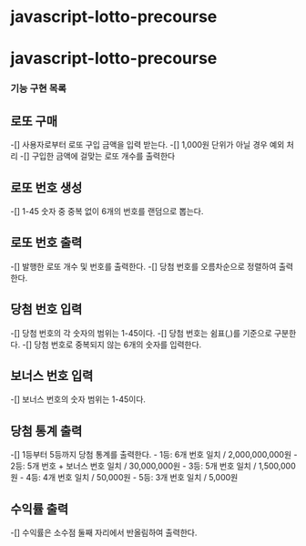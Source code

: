 # javascript-lotto-precourse

# javascript-lotto-precourse

### 기능 구현 목록

## 로또 구매

-[] 사용자로부터 로또 구입 금액을 입력 받는다.
-[] 1,000원 단위가 아닐 경우 예외 처리
-[] 구입한 금액에 걸맞는 로또 개수를 출력한다

## 로또 번호 생성

-[] 1-45 숫자 중 중복 없이 6개의 번호를 랜덤으로 뽑는다.

## 로또 번호 출력

-[] 발행한 로또 개수 및 번호를 출력한다.
-[] 당첨 번호를 오름차순으로 정렬하여 출력한다.

## 당첨 번호 입력

-[] 당첨 번호의 각 숫자의 범위는 1-45이다.
-[] 당첨 번호는 쉼표(,)를 기준으로 구분한다.
-[] 당첨 번호로 중복되지 않는 6개의 숫자를 입력한다.

## 보너스 번호 입력

-[] 보너스 번호의 숫자 범위는 1-45이다.

## 당첨 통계 출력

-[] 1등부터 5등까지 당첨 통계를 출력한다. - 1등: 6개 번호 일치 / 2,000,000,000원 - 2등: 5개 번호 + 보너스 번호 일치 / 30,000,000원 - 3등: 5개 번호 일치 / 1,500,000원 - 4등: 4개 번호 일치 / 50,000원 - 5등: 3개 번호 일치 / 5,000원

## 수익률 출력

-[] 수익률은 소수점 둘째 자리에서 반올림하여 출력한다.
